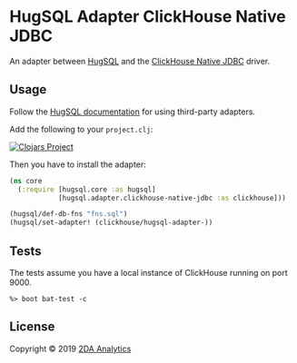 # HugSQL Adapter ClickHouse Native JDBC

An adapter between [HugSQL](https://www.hugsql.org/) and the [ClickHouse Native JDBC](https://github.com/housepower/ClickHouse-Native-JDBC) driver.

## Usage

Follow the [HugSQL documentation](https://www.hugsql.org/#adapter-other) for using third-party adapters.

Add the following to your `project.clj`:

[![Clojars Project](http://clojars.org/us.2da/hugsql-adapter-clickhouse-native-jdbc/latest-version.svg)](http://clojars.org/us.2da/hugsql-adapter-clickhouse-native-jdbc)

Then you have to install the adapter:

```clojure
(ns core
  (:require [hugsql.core :as hugsql]
            [hugsql.adapter.clickhouse-native-jdbc :as clickhouse]))

(hugsql/def-db-fns "fns.sql")
(hugsql/set-adapter! (clickhouse/hugsql-adapter-))
```
## Tests

The tests assume you have a local instance of ClickHouse running on port 9000.

```
%> boot bat-test -c
```

## License

Copyright © 2019 [2DA Analytics](https://2da.us)
